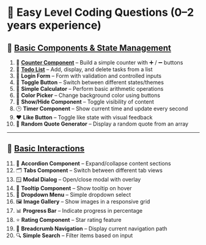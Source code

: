 # 🔰 Easy Level Coding Questions (0–2 years experience)

## 🧩 [Basic Components & State Management](/machine-coding)

1. 🔢 **[Counter Component](/machine-coding/counter-examples)** – Build a simple
   counter with ➕ / ➖ buttons
2. 📝 **[Todo List](/machine-coding/todo-examples)** – Add, display, and delete
   tasks from a list
3. 🔐 **Login Form** – Form with validation and controlled inputs
4. 🔄 **Toggle Button** – Switch between different states/themes
5. 🧮 **Simple Calculator** – Perform basic arithmetic operations
6. 🎨 **Color Picker** – Change background color using buttons
7. 👻 **Show/Hide Component** – Toggle visibility of content
8. 🕒 **Timer Component** – Show current time and update every second
9. ❤️ **Like Button** – Toggle like state with visual feedback
10. 📜 **Random Quote Generator** – Display a random quote from an array

---

## 🧠 [Basic Interactions](/machine-coding)

11. 📂 **Accordion Component** – Expand/collapse content sections
12. 🗂️ **Tabs Component** – Switch between different tab views
13. 🪟 **Modal Dialog** – Open/close modal with overlay
14. 💬 **Tooltip Component** – Show tooltip on hover
15. 🔽 **Dropdown Menu** – Simple dropdown select
16. 🖼️ **Image Gallery** – Show images in a responsive grid
17. 📊 **Progress Bar** – Indicate progress in percentage
18. ⭐ **Rating Component** – Star rating feature
19. 🧭 **Breadcrumb Navigation** – Display current navigation path
20. 🔍 **Simple Search** – Filter items based on input
